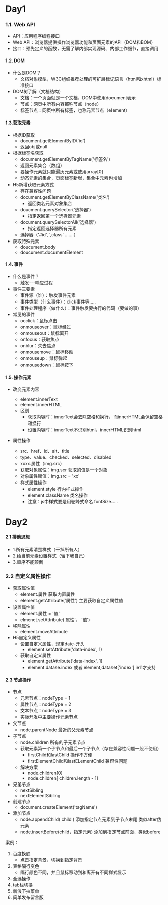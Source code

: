 # Day1

### 1.1. Web API

- API：应用程序编程接口
- Web API：浏览器提供操作浏览器功能和页面元素的API（DOM和BOM）
- 接口：预先定义的函数，无需了解内部实现源码、内部工作细节，直接调用

#### 1.2. DOM

- 什么是DOM？ 
  - 文档对象模型，W3C组织推荐处理的可扩展标记语言（html和xhtml）标准接口
- DOM树了解（文档结构）
  - 文档：一个页面就是一个文档，DOM中使用document表示
  - 节点：网页中所有内容都称节点（node）
  - 标签节点：网页中所有标签，也称元素节点（element）

#### 1.3.获取元素

- 根据ID获取
  - document.getElementByID('id')       
  - 返回obj或null
- 根据标签名获取
  - document.getElementByTagName('标签名')
  - 返回元素集合（数组）
  - 要操作元素就只能遍历元素或使用array[0]
  - 动态元素的集合，页面标签新增，集合中元素也增加
- H5新增获取元素方式
  - 存在兼容性问题
  - document.getElementByClassName('类名')
    - 返回类名元素对象集合
  - doucment.querySelector('选择器') 
    - 指定返回第一个选择器元素 
  - document.querySelectorAll('选择器')
    - 指定返回选择器所有元素
  - 选择器（'#id', ',class’ .......）
- 获取特殊元素
  - doucument.body
  - doucument.documentElement

#### 1.4. 事件

- 什么是事件？
  - 触发---响应过程
- 事件三要素
  - 事件源（谁）：触发事件元素
  - 事件类型（什么事件）：click事件等.....
  - 事件处理程序（做什么）：事件触发要执行的代码（要做的事）
- 常见的事件
  - occlick：鼠标点击
  - onmouseover：鼠标经过
  - onmouseout：鼠标离开
  - onfocus：获取焦点
  - onblur：失去焦点
  - onmousemove：鼠标移动
  - onmouseup：鼠标弹起
  - onmousedown：鼠标按下

#### 1.5. 操作元素

- 改变元素内容

  - element.innerText
  - element.innerHTML
  - 区别
    - 获取内容时：innerText会去除空格和换行，而innerHTML会保留空格和换行
    - 设置内容时：innerText不识别html，innerHTML识别html

- 属性操作

  - src、href、id、alt、title
  - type、value、checked、selected、disabled
  - xxxx.属性（img.src）
  - 获取对象属性：img.scr   获取的值是一个对象
  - 对象属性赋值：img.src = 'xx'
  - 样式属性操作
    - element.style    行内样式操作
    - element.className   类名操作
    - 注意：js中样式要是用驼峰式命名   fontSize.....

  

# Day2

#### 2.1 排他思想

- 1.所有元素清楚样式（干掉所有人）
- 2.给当前元素设置样式（留下我自己）
- 3.顺序不能颠倒

### 2.2 自定义属性操作

- 获取属性值
  - element.属性  获取内置属性
  - element.getAttribute('属性')  主要获取自定义属性值
- 设置属性值
  - element.属性 = '值'
  - elmenet.setAttribute('属性'， '值')
- 移除属性
  - element.moveAttribute
- H5自定义属性
  - 设置自定义属性，规定date-开头
    - element.setAttribute('data-index', 1)
  - 获取自定义属性
    - element.getAttribute('data-index', 1)
    - element.datase.index  或者 element,dataset['index']  ie11才支持

#### 2.3 节点操作

- 节点
  - 元素节点：nodeType = 1
  - 属性节点：nodeType = 2
  - 文本节点：nodeType = 3
  - 实际开发中主要操作元素节点
- 父节点
  - node.parentNode  最近的父元素节点
- 子节点
  - node.children   所有的子元素节点
  - 获取元素第一个子节点和最后一个子节点（存在兼容性问题一般不使用）
    - firstChild和lastChild   操作不方便
    - firstElementChild和lastELementChild  兼容性问题
  - 解决方案
    - node.children[0]
    - node.children[ children.length - 1]
- 兄弟节点
  - nextSibling
  - nextElementSibling
- 创建节点
  - document.createElement('tagName')
- 添加节点
  - node.appendChild( child ) 添加指定节点元素到子节点末尾 类似after伪元素
  - node.insertBefore(child，指定元素) 添加到指定节点前面，类似before

案例：

1. 百度换肤
   - 点击指定背景，切换到指定背景
2. 表格隔行变色
   - 隔行颜色不同，并且鼠标移动到和离开有不同样式显示
3. 全选操作
4. tab栏切换
5. 新浪下拉菜单
6. 简单发布留言版